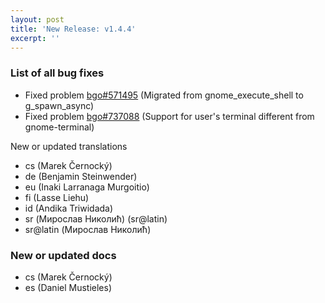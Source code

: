 ```yaml
---
layout: post
title: 'New Release: v1.4.4'
excerpt: ''
---
```


### List of all bug fixes

* Fixed problem [bgo#571495](https://bugzilla.gnome.org/show_bug.cgi?id=571495) (Migrated from gnome_execute_shell to g_spawn_async)
* Fixed problem [bgo#737088](https://bugzilla.gnome.org/show_bug.cgi?id=737088) (Support for user's terminal different from gnome-terminal)

New or updated translations

* cs (Marek Černocký)
* de (Benjamin Steinwender)
* eu (Inaki Larranaga Murgoitio)
* fi (Lasse Liehu)
* id (Andika Triwidada)
* sr (Мирослав Николић) (sr@latin)
* sr@latin (Мирослав Николић)

### New or updated docs

* cs (Marek Černocký)
* es (Daniel Mustieles)
